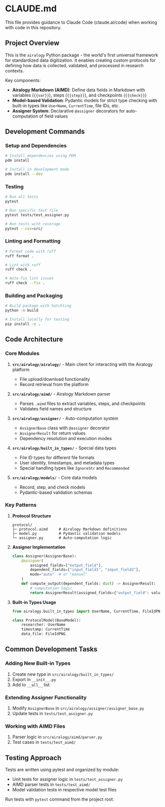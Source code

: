 # CLAUDE.md

This file provides guidance to Claude Code (claude.ai/code) when working with code in this repository.

## Project Overview

This is the `airalogy` Python package - the world's first universal framework for standardized data digitization. It enables creating custom protocols for defining how data is collected, validated, and processed in research contexts.

Key components:
- **Airalogy Markdown (AIMD)**: Define data fields in Markdown with variables (`{{var}}`), steps (`{{step}}`), and checkpoints (`{{check}}`)
- **Model-based Validation**: Pydantic models for strict type checking with built-in types like `UserName`, `CurrentTime`, file IDs, etc.
- **Assigner System**: Declarative `@assigner` decorators for auto-computation of field values

## Development Commands

### Setup and Dependencies
```bash
# Install dependencies using PDM
pdm install

# Install in development mode
pdm install --dev
```

### Testing
```bash
# Run all tests
pytest

# Run specific test file
pytest tests/test_assigner.py

# Run tests with coverage
pytest --cov=src/
```

### Linting and Formatting
```bash
# Format code with ruff
ruff format .

# Lint with ruff
ruff check .

# Auto-fix lint issues
ruff check --fix .
```

### Building and Packaging
```bash
# Build package with hatchling
python -m build

# Install locally for testing
pip install -e .
```

## Code Architecture

### Core Modules

1. **`src/airalogy/airalogy/`** - Main client for interacting with the Airalogy platform
   - File upload/download functionality
   - Record retrieval from the platform

2. **`src/airalogy/aimd/`** - Airalogy Markdown parser
   - Parses `.aimd` files to extract variables, steps, and checkpoints
   - Validates field names and structure

3. **`src/airalogy/assigner/`** - Auto-computation system
   - `AssignerBase` class with `@assigner` decorator
   - `AssignerResult` for return values
   - Dependency resolution and execution modes

4. **`src/airalogy/built_in_types/`** - Special data types
   - File ID types for different file formats
   - User identity, timestamps, and metadata types
   - Special handling types like `IgnoreStr` and `Recommended`

5. **`src/airalogy/models/`** - Core data models
   - Record, step, and check models
   - Pydantic-based validation schemas

### Key Patterns

1. **Protocol Structure**
   ```
   protocol/
   ├─ protocol.aimd     # Airalogy Markdown definitions
   ├─ model.py          # Pydantic validation models
   └─ assigner.py       # Auto-computation logic
   ```

2. **Assigner Implementation**
   ```python
   class Assigner(AssignerBase):
       @assigner(
           assigned_fields=["output_field"],
           dependent_fields=["input_field1", "input_field2"],
           mode="auto"  # or "manual"
       )
       def compute_output(dependent_fields: dict) -> AssignerResult:
           # computation logic
           return AssignerResult(assigned_fields={"output_field": value})
   ```

3. **Built-in Types Usage**
   ```python
   from airalogy.built_in_types import UserName, CurrentTime, FileIdPNG
   
   class ProtocolModel(BaseModel):
       researcher: UserName
       timestamp: CurrentTime
       data_file: FileIdPNG
   ```

## Common Development Tasks

### Adding New Built-in Types
1. Create new type in `src/airalogy/built_in_types/`
2. Export in `__init__.py`
3. Add to `__all__` list

### Extending Assigner Functionality
1. Modify `AssignerBase` in `src/airalogy/assigner/assigner_base.py`
2. Update tests in `tests/test_assigner.py`

### Working with AIMD Files
1. Parser logic in `src/airalogy/aimd/parser.py`
2. Test cases in `tests/test_aimd/`

## Testing Approach

Tests are written using pytest and organized by module:
- Unit tests for assigner logic in `tests/test_assigner.py`
- AIMD parser tests in `tests/test_aimd/`
- Model validation tests in respective model test files

Run tests with `pytest` command from the project root.